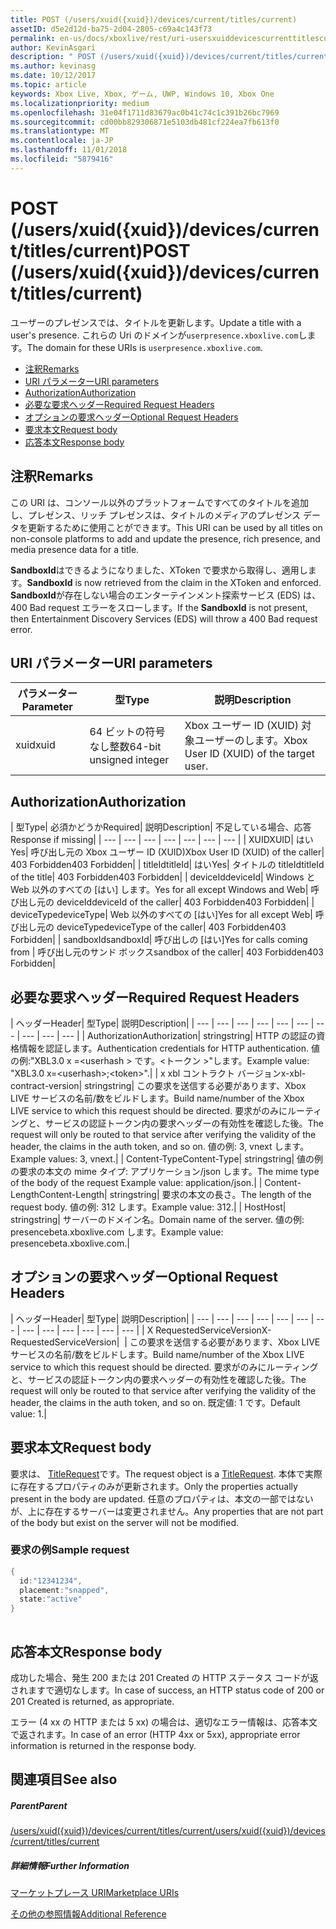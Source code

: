 ```yaml
---
title: POST (/users/xuid({xuid})/devices/current/titles/current)
assetID: d5e2d12d-ba75-2d04-2805-c69a4c143f73
permalink: en-us/docs/xboxlive/rest/uri-usersxuiddevicescurrenttitlescurrentpost.html
author: KevinAsgari
description: " POST (/users/xuid({xuid})/devices/current/titles/current)"
ms.author: kevinasg
ms.date: 10/12/2017
ms.topic: article
keywords: Xbox Live, Xbox, ゲーム, UWP, Windows 10, Xbox One
ms.localizationpriority: medium
ms.openlocfilehash: 31e04f1711d83679ac0b41c74c1c391b26bc7969
ms.sourcegitcommit: cd00bb829306871e5103db481cf224ea7fb613f0
ms.translationtype: MT
ms.contentlocale: ja-JP
ms.lasthandoff: 11/01/2018
ms.locfileid: "5879416"
---
```

# <a name="post-usersxuidxuiddevicescurrenttitlescurrent"></a><span data-ttu-id="185e2-104">POST (/users/xuid({xuid})/devices/current/titles/current)</span><span class="sxs-lookup"><span data-stu-id="185e2-104">POST (/users/xuid({xuid})/devices/current/titles/current)</span></span>
<span data-ttu-id="185e2-105">ユーザーのプレゼンスでは、タイトルを更新します。</span><span class="sxs-lookup"><span data-stu-id="185e2-105">Update a title with a user's presence.</span></span> <span data-ttu-id="185e2-106">これらの Uri のドメインが`userpresence.xboxlive.com`します。</span><span class="sxs-lookup"><span data-stu-id="185e2-106">The domain for these URIs is `userpresence.xboxlive.com`.</span></span>
 
  * [<span data-ttu-id="185e2-107">注釈</span><span class="sxs-lookup"><span data-stu-id="185e2-107">Remarks</span></span>](#ID4EV)
  * [<span data-ttu-id="185e2-108">URI パラメーター</span><span class="sxs-lookup"><span data-stu-id="185e2-108">URI parameters</span></span>](#ID4EEB)
  * [<span data-ttu-id="185e2-109">Authorization</span><span class="sxs-lookup"><span data-stu-id="185e2-109">Authorization</span></span>](#ID4EPB)
  * [<span data-ttu-id="185e2-110">必要な要求ヘッダー</span><span class="sxs-lookup"><span data-stu-id="185e2-110">Required Request Headers</span></span>](#ID4ENE)
  * [<span data-ttu-id="185e2-111">オプションの要求ヘッダー</span><span class="sxs-lookup"><span data-stu-id="185e2-111">Optional Request Headers</span></span>](#ID4ERG)
  * [<span data-ttu-id="185e2-112">要求本文</span><span class="sxs-lookup"><span data-stu-id="185e2-112">Request body</span></span>](#ID4ERH)
  * [<span data-ttu-id="185e2-113">応答本文</span><span class="sxs-lookup"><span data-stu-id="185e2-113">Response body</span></span>](#ID4EKAAC)
 
<a id="ID4EV"></a>

 
## <a name="remarks"></a><span data-ttu-id="185e2-114">注釈</span><span class="sxs-lookup"><span data-stu-id="185e2-114">Remarks</span></span>
 
<span data-ttu-id="185e2-115">この URI は、コンソール以外のプラットフォームですべてのタイトルを追加し、プレゼンス、リッチ プレゼンスは、タイトルのメディアのプレゼンス データを更新するために使用ことができます。</span><span class="sxs-lookup"><span data-stu-id="185e2-115">This URI can be used by all titles on non-console platforms to add and update the presence, rich presence, and media presence data for a title.</span></span>
 
<span data-ttu-id="185e2-116">**SandboxId**はできるようになりました、XToken で要求から取得し、適用します。</span><span class="sxs-lookup"><span data-stu-id="185e2-116">**SandboxId** is now retrieved from the claim in the XToken and enforced.</span></span> <span data-ttu-id="185e2-117">**SandboxId**が存在しない場合のエンターテインメント探索サービス (EDS) は、400 Bad request エラーをスローします。</span><span class="sxs-lookup"><span data-stu-id="185e2-117">If the **SandboxId** is not present, then Entertainment Discovery Services (EDS) will throw a 400 Bad request error.</span></span>
  
<a id="ID4EEB"></a>

 
## <a name="uri-parameters"></a><span data-ttu-id="185e2-118">URI パラメーター</span><span class="sxs-lookup"><span data-stu-id="185e2-118">URI parameters</span></span>
 
| <span data-ttu-id="185e2-119">パラメーター</span><span class="sxs-lookup"><span data-stu-id="185e2-119">Parameter</span></span>| <span data-ttu-id="185e2-120">型</span><span class="sxs-lookup"><span data-stu-id="185e2-120">Type</span></span>| <span data-ttu-id="185e2-121">説明</span><span class="sxs-lookup"><span data-stu-id="185e2-121">Description</span></span>| 
| --- | --- | --- | 
| <span data-ttu-id="185e2-122">xuid</span><span class="sxs-lookup"><span data-stu-id="185e2-122">xuid</span></span>| <span data-ttu-id="185e2-123">64 ビットの符号なし整数</span><span class="sxs-lookup"><span data-stu-id="185e2-123">64-bit unsigned integer</span></span>| <span data-ttu-id="185e2-124">Xbox ユーザー ID (XUID) 対象ユーザーのします。</span><span class="sxs-lookup"><span data-stu-id="185e2-124">Xbox User ID (XUID) of the target user.</span></span>| 
  
<a id="ID4EPB"></a>

 
## <a name="authorization"></a><span data-ttu-id="185e2-125">Authorization</span><span class="sxs-lookup"><span data-stu-id="185e2-125">Authorization</span></span>
 
| <span data-ttu-id="185e2-126">型</span><span class="sxs-lookup"><span data-stu-id="185e2-126">Type</span></span>| <span data-ttu-id="185e2-127">必須かどうか</span><span class="sxs-lookup"><span data-stu-id="185e2-127">Required</span></span>| <span data-ttu-id="185e2-128">説明</span><span class="sxs-lookup"><span data-stu-id="185e2-128">Description</span></span>| <span data-ttu-id="185e2-129">不足している場合、応答</span><span class="sxs-lookup"><span data-stu-id="185e2-129">Response if missing</span></span>| 
| --- | --- | --- | --- | --- | --- | --- | 
| <span data-ttu-id="185e2-130">XUID</span><span class="sxs-lookup"><span data-stu-id="185e2-130">XUID</span></span>| <span data-ttu-id="185e2-131">はい</span><span class="sxs-lookup"><span data-stu-id="185e2-131">Yes</span></span>| <span data-ttu-id="185e2-132">呼び出し元の Xbox ユーザー ID (XUID)</span><span class="sxs-lookup"><span data-stu-id="185e2-132">Xbox User ID (XUID) of the caller</span></span>| <span data-ttu-id="185e2-133">403 Forbidden</span><span class="sxs-lookup"><span data-stu-id="185e2-133">403 Forbidden</span></span>| 
| <span data-ttu-id="185e2-134">titleId</span><span class="sxs-lookup"><span data-stu-id="185e2-134">titleId</span></span>| <span data-ttu-id="185e2-135">はい</span><span class="sxs-lookup"><span data-stu-id="185e2-135">Yes</span></span>| <span data-ttu-id="185e2-136">タイトルの titleId</span><span class="sxs-lookup"><span data-stu-id="185e2-136">titleId of the title</span></span>| <span data-ttu-id="185e2-137">403 Forbidden</span><span class="sxs-lookup"><span data-stu-id="185e2-137">403 Forbidden</span></span>| 
| <span data-ttu-id="185e2-138">deviceId</span><span class="sxs-lookup"><span data-stu-id="185e2-138">deviceId</span></span>| <span data-ttu-id="185e2-139">Windows と Web 以外のすべての [はい] します。</span><span class="sxs-lookup"><span data-stu-id="185e2-139">Yes for all except Windows and Web</span></span>| <span data-ttu-id="185e2-140">呼び出し元の deviceId</span><span class="sxs-lookup"><span data-stu-id="185e2-140">deviceId of the caller</span></span>| <span data-ttu-id="185e2-141">403 Forbidden</span><span class="sxs-lookup"><span data-stu-id="185e2-141">403 Forbidden</span></span>| 
| <span data-ttu-id="185e2-142">deviceType</span><span class="sxs-lookup"><span data-stu-id="185e2-142">deviceType</span></span>| <span data-ttu-id="185e2-143">Web 以外のすべての [はい]</span><span class="sxs-lookup"><span data-stu-id="185e2-143">Yes for all except Web</span></span>| <span data-ttu-id="185e2-144">呼び出し元の deviceType</span><span class="sxs-lookup"><span data-stu-id="185e2-144">deviceType of the caller</span></span>| <span data-ttu-id="185e2-145">403 Forbidden</span><span class="sxs-lookup"><span data-stu-id="185e2-145">403 Forbidden</span></span>| 
| <span data-ttu-id="185e2-146">sandboxId</span><span class="sxs-lookup"><span data-stu-id="185e2-146">sandboxId</span></span>| <span data-ttu-id="185e2-147">呼び出しの [はい]</span><span class="sxs-lookup"><span data-stu-id="185e2-147">Yes for calls coming from</span></span> | <span data-ttu-id="185e2-148">呼び出し元のサンド ボックス</span><span class="sxs-lookup"><span data-stu-id="185e2-148">sandbox of the caller</span></span>| <span data-ttu-id="185e2-149">403 Forbidden</span><span class="sxs-lookup"><span data-stu-id="185e2-149">403 Forbidden</span></span>| 
  
<a id="ID4ENE"></a>

 
## <a name="required-request-headers"></a><span data-ttu-id="185e2-150">必要な要求ヘッダー</span><span class="sxs-lookup"><span data-stu-id="185e2-150">Required Request Headers</span></span>
 
| <span data-ttu-id="185e2-151">ヘッダー</span><span class="sxs-lookup"><span data-stu-id="185e2-151">Header</span></span>| <span data-ttu-id="185e2-152">型</span><span class="sxs-lookup"><span data-stu-id="185e2-152">Type</span></span>| <span data-ttu-id="185e2-153">説明</span><span class="sxs-lookup"><span data-stu-id="185e2-153">Description</span></span>| 
| --- | --- | --- | --- | --- | --- | --- | --- | --- | --- | 
| <span data-ttu-id="185e2-154">Authorization</span><span class="sxs-lookup"><span data-stu-id="185e2-154">Authorization</span></span>| <span data-ttu-id="185e2-155">string</span><span class="sxs-lookup"><span data-stu-id="185e2-155">string</span></span>| <span data-ttu-id="185e2-156">HTTP の認証の資格情報を認証します。</span><span class="sxs-lookup"><span data-stu-id="185e2-156">Authentication credentials for HTTP authentication.</span></span> <span data-ttu-id="185e2-157">値の例:"XBL3.0 x =&lt;userhash > です。&lt;トークン >"します。</span><span class="sxs-lookup"><span data-stu-id="185e2-157">Example value: "XBL3.0 x=&lt;userhash>;&lt;token>".</span></span>| 
| <span data-ttu-id="185e2-158">x xbl コントラクト バージョン</span><span class="sxs-lookup"><span data-stu-id="185e2-158">x-xbl-contract-version</span></span>| <span data-ttu-id="185e2-159">string</span><span class="sxs-lookup"><span data-stu-id="185e2-159">string</span></span>| <span data-ttu-id="185e2-160">この要求を送信する必要があります、Xbox LIVE サービスの名前/数をビルドします。</span><span class="sxs-lookup"><span data-stu-id="185e2-160">Build name/number of the Xbox LIVE service to which this request should be directed.</span></span> <span data-ttu-id="185e2-161">要求がのみにルーティングと、サービスの認証トークン内の要求ヘッダーの有効性を確認した後。</span><span class="sxs-lookup"><span data-stu-id="185e2-161">The request will only be routed to that service after verifying the validity of the header, the claims in the auth token, and so on.</span></span> <span data-ttu-id="185e2-162">値の例: 3, vnext します。</span><span class="sxs-lookup"><span data-stu-id="185e2-162">Example values: 3, vnext.</span></span>| 
| <span data-ttu-id="185e2-163">Content-Type</span><span class="sxs-lookup"><span data-stu-id="185e2-163">Content-Type</span></span>| <span data-ttu-id="185e2-164">string</span><span class="sxs-lookup"><span data-stu-id="185e2-164">string</span></span>| <span data-ttu-id="185e2-165">値の例の要求の本文の mime タイプ: アプリケーション/json します。</span><span class="sxs-lookup"><span data-stu-id="185e2-165">The mime type of the body of the request Example value: application/json.</span></span>| 
| <span data-ttu-id="185e2-166">Content-Length</span><span class="sxs-lookup"><span data-stu-id="185e2-166">Content-Length</span></span>| <span data-ttu-id="185e2-167">string</span><span class="sxs-lookup"><span data-stu-id="185e2-167">string</span></span>| <span data-ttu-id="185e2-168">要求の本文の長さ。</span><span class="sxs-lookup"><span data-stu-id="185e2-168">The length of the request body.</span></span> <span data-ttu-id="185e2-169">値の例: 312 します。</span><span class="sxs-lookup"><span data-stu-id="185e2-169">Example value: 312.</span></span>| 
| <span data-ttu-id="185e2-170">Host</span><span class="sxs-lookup"><span data-stu-id="185e2-170">Host</span></span>| <span data-ttu-id="185e2-171">string</span><span class="sxs-lookup"><span data-stu-id="185e2-171">string</span></span>| <span data-ttu-id="185e2-172">サーバーのドメイン名。</span><span class="sxs-lookup"><span data-stu-id="185e2-172">Domain name of the server.</span></span> <span data-ttu-id="185e2-173">値の例: presencebeta.xboxlive.com します。</span><span class="sxs-lookup"><span data-stu-id="185e2-173">Example value: presencebeta.xboxlive.com.</span></span>| 
  
<a id="ID4ERG"></a>

 
## <a name="optional-request-headers"></a><span data-ttu-id="185e2-174">オプションの要求ヘッダー</span><span class="sxs-lookup"><span data-stu-id="185e2-174">Optional Request Headers</span></span>
 
| <span data-ttu-id="185e2-175">ヘッダー</span><span class="sxs-lookup"><span data-stu-id="185e2-175">Header</span></span>| <span data-ttu-id="185e2-176">型</span><span class="sxs-lookup"><span data-stu-id="185e2-176">Type</span></span>| <span data-ttu-id="185e2-177">説明</span><span class="sxs-lookup"><span data-stu-id="185e2-177">Description</span></span>| 
| --- | --- | --- | --- | --- | --- | --- | --- | --- | --- | --- | --- | --- | 
| <span data-ttu-id="185e2-178">X RequestedServiceVersion</span><span class="sxs-lookup"><span data-stu-id="185e2-178">X-RequestedServiceVersion</span></span>|  | <span data-ttu-id="185e2-179">この要求を送信する必要があります、Xbox LIVE サービスの名前/数をビルドします。</span><span class="sxs-lookup"><span data-stu-id="185e2-179">Build name/number of the Xbox LIVE service to which this request should be directed.</span></span> <span data-ttu-id="185e2-180">要求がのみにルーティングと、サービスの認証トークン内の要求ヘッダーの有効性を確認した後。</span><span class="sxs-lookup"><span data-stu-id="185e2-180">The request will only be routed to that service after verifying the validity of the header, the claims in the auth token, and so on.</span></span> <span data-ttu-id="185e2-181">既定値: 1 です。</span><span class="sxs-lookup"><span data-stu-id="185e2-181">Default value: 1.</span></span>| 
  
<a id="ID4ERH"></a>

 
## <a name="request-body"></a><span data-ttu-id="185e2-182">要求本文</span><span class="sxs-lookup"><span data-stu-id="185e2-182">Request body</span></span>
 
<span data-ttu-id="185e2-183">要求は、 [TitleRequest](../../json/json-titlerequest.md)です。</span><span class="sxs-lookup"><span data-stu-id="185e2-183">The request object is a [TitleRequest](../../json/json-titlerequest.md).</span></span> <span data-ttu-id="185e2-184">本体で実際に存在するプロパティのみが更新されます。</span><span class="sxs-lookup"><span data-stu-id="185e2-184">Only the properties actually present in the body are updated.</span></span> <span data-ttu-id="185e2-185">任意のプロパティは、本文の一部ではないが、上に存在するサーバーは変更されません。</span><span class="sxs-lookup"><span data-stu-id="185e2-185">Any properties that are not part of the body but exist on the server will not be modified.</span></span>
 
<a id="ID4EAAAC"></a>

 
### <a name="sample-request"></a><span data-ttu-id="185e2-186">要求の例</span><span class="sxs-lookup"><span data-stu-id="185e2-186">Sample request</span></span>
 

```cpp
{
  id:"12341234",
  placement:"snapped",
  state:"active"
}
      
```

   
<a id="ID4EKAAC"></a>

 
## <a name="response-body"></a><span data-ttu-id="185e2-187">応答本文</span><span class="sxs-lookup"><span data-stu-id="185e2-187">Response body</span></span>
 
<span data-ttu-id="185e2-188">成功した場合、発生 200 または 201 Created の HTTP ステータス コードが返されますで適切なします。</span><span class="sxs-lookup"><span data-stu-id="185e2-188">In case of success, an HTTP status code of 200 or 201 Created is returned, as appropriate.</span></span>
 
<span data-ttu-id="185e2-189">エラー (4 xx の HTTP または 5 xx) の場合は、適切なエラー情報は、応答本文で返されます。</span><span class="sxs-lookup"><span data-stu-id="185e2-189">In case of an error (HTTP 4xx or 5xx), appropriate error information is returned in the response body.</span></span>
  
<a id="ID4EVAAC"></a>

 
## <a name="see-also"></a><span data-ttu-id="185e2-190">関連項目</span><span class="sxs-lookup"><span data-stu-id="185e2-190">See also</span></span>
 
<a id="ID4EXAAC"></a>

 
##### <a name="parent"></a><span data-ttu-id="185e2-191">Parent</span><span class="sxs-lookup"><span data-stu-id="185e2-191">Parent</span></span> 

[<span data-ttu-id="185e2-192">/users/xuid({xuid})/devices/current/titles/current</span><span class="sxs-lookup"><span data-stu-id="185e2-192">/users/xuid({xuid})/devices/current/titles/current</span></span>](uri-usersxuiddevicescurrenttitlescurrent.md)

  
<a id="ID4EBBAC"></a>

 
##### <a name="further-information"></a><span data-ttu-id="185e2-193">詳細情報</span><span class="sxs-lookup"><span data-stu-id="185e2-193">Further Information</span></span> 

[<span data-ttu-id="185e2-194">マーケットプレース URI</span><span class="sxs-lookup"><span data-stu-id="185e2-194">Marketplace URIs</span></span>](../marketplace/atoc-reference-marketplace.md)

 [<span data-ttu-id="185e2-195">その他の参照情報</span><span class="sxs-lookup"><span data-stu-id="185e2-195">Additional Reference</span></span>](../../additional/atoc-xboxlivews-reference-additional.md)

   